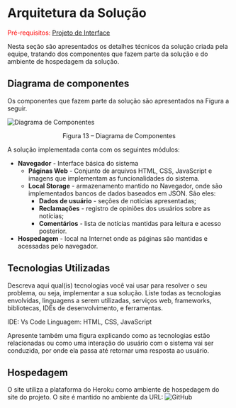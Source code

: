 # Arquitetura da Solução

<span style="color:red">Pré-requisitos: <a href="3-Projeto de Interface.md"> Projeto de Interface</a></span>

Nesta seção são apresentados os detalhes técnicos da solução criada pela equipe, tratando dos componentes que fazem parte da solução e do ambiente de hospedagem da solução.

## Diagrama de componentes

Os componentes que fazem parte da solução são apresentados na Figura a seguir.

![Diagrama de Componentes](https://user-images.githubusercontent.com/112135152/194714113-ba517c2d-b7aa-4fda-96eb-a2de82cd6fd8.png)

<center>Figura 13 – Diagrama de Componentes</center>

A solução implementada conta com os seguintes módulos:
- **Navegador** - Interface básica do sistema  
  - **Páginas Web** - Conjunto de arquivos HTML, CSS, JavaScript e imagens que implementam as funcionalidades do sistema.
   - **Local Storage** - armazenamento mantido no Navegador, onde são implementados bancos de dados baseados em JSON. São eles: 
     - **Dados de usuário** - seções de notícias apresentadas;
     - **Reclamações** - registro de opiniões dos usuários sobre as notícias;
     - **Comentários** - lista de notícias mantidas para leitura e acesso posterior.
 - **Hospedagem** - local na Internet onde as páginas são mantidas e acessadas pelo navegador. 


## Tecnologias Utilizadas

Descreva aqui qual(is) tecnologias você vai usar para resolver o seu problema, ou seja, implementar a sua solução. Liste todas as tecnologias envolvidas, linguagens a serem utilizadas, serviços web, frameworks, bibliotecas, IDEs de desenvolvimento, e ferramentas.

IDE: Vs Code
Linguagem: HTML, CSS, JavaScript

Apresente também uma figura explicando como as tecnologias estão relacionadas ou como uma interação do usuário com o sistema vai ser conduzida, por onde ela passa até retornar uma resposta ao usuário.

## Hospedagem
O site utiliza a plataforma do Heroku como ambiente de hospedagem do site do projeto. O site é mantido no ambiente da URL:
![GitHub](https://github.com/ICEI-PUC-Minas-PMV-ADS/pmv-ads-2022-2-e1-proj-web-t2-hemolife)
